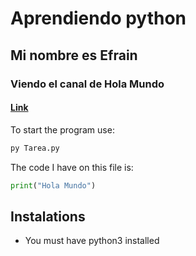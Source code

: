 # Aprendiendo python
## Mi nombre es Efrain
### Viendo el canal de Hola Mundo
#### [Link](https://www.youtube.com/watch?v=Ei1y51K8jQk&t=136s)

To start the program use:
```bash
py Tarea.py
```

The code I have on this file is:
```python
print("Hola Mundo")
```

## Instalations

- You must have python3 installed